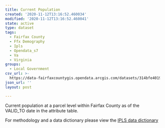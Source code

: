 ```yaml
---
title: Current Population
created: '2020-11-12T13:16:52.460034'
modified: '2020-11-12T13:16:52.460041'
state: active
type: dataset
tags:
  - Fairfax County
  - Ffx Demography
  - Ipls
  - Opendata_s7
  - Va
  - Virginia
groups:
  - Local Government
csv_url: >-
  https://data-fairfaxcountygis.opendata.arcgis.com/datasets/314bfe4019754952a715be3a33384d9d_0.csv?outSR=%7B%22latestWkid%22%3A2283%2C%22wkid%22%3A102746%7D
json_url: ''
layout: post

---
```

Current population at a parcel level within Fairfax County as of the VALID_TO date in the attribute table.

For methodology and a data dictionary please view the <a href='https://www.fairfaxcounty.gov/demographics/sites/demographics/files/assets/datadictionary/ipls-data-dictionary-gis.pdf' target='_blank'>IPLS data dictionary</a>
